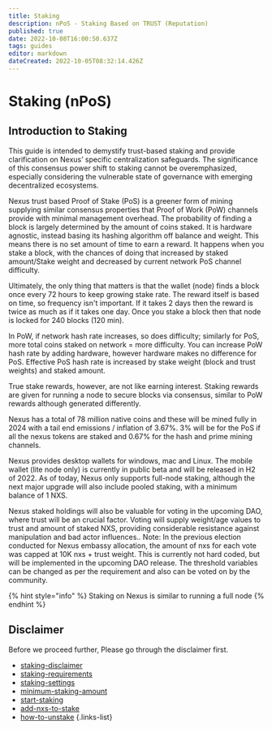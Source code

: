 ```yaml
---
title: Staking
description: nPoS - Staking Based on TRUST (Reputation)
published: true
date: 2022-10-08T16:00:50.637Z
tags: guides
editor: markdown
dateCreated: 2022-10-05T08:32:14.426Z
---
```


# Staking (nPoS)

## **Introduction to Staking**

This guide is intended to demystify trust-based staking and provide clarification on Nexus’ specific centralization safeguards. The significance of this consensus power shift to staking cannot be overemphasized, especially considering the vulnerable state of governance with emerging decentralized ecosystems.

Nexus trust based Proof of Stake (PoS) is a greener form of mining supplying similar consensus properties that Proof of Work (PoW) channels provide with minimal management overhead. The probability of finding a block is largely determined by the amount of coins staked. It is hardware agnostic, instead basing its hashing algorithm off balance and weight. This means there is no set amount of time to earn a reward. It happens when you stake a block, with the chances of doing that increased by staked amount/Stake weight and decreased by current network PoS channel difficulty.

Ultimately, the only thing that matters is that the wallet (node) finds a block once every 72 hours to keep growing stake rate. The reward itself is based on time, so frequency isn't important. If it takes 2 days then the reward is twice as much as if it takes one day. Once you stake a block then that node is locked for 240 blocks (120 min).

In PoW, if network hash rate increases, so does difficulty; similarly for PoS, more total coins staked on network = more difficulty. You can increase PoW hash rate by adding hardware, however hardware makes no difference for PoS. Effective PoS hash rate is increased by stake weight (block and trust weights) and staked amount.

True stake rewards, however, are not like earning interest. Staking rewards are given for running a node to secure blocks via consensus, similar to PoW rewards although generated differently.

Nexus has a total of 78 million native coins and these will be mined fully in 2024 with a tail end emissions / inflation of 3.67%. 3% will be for the PoS if all the nexus tokens are staked and 0.67% for the hash and prime mining channels.

Nexus provides desktop wallets for windows, mac and Linux. The mobile wallet (lite node only) is currently in public beta and will be released in H2 of 2022. As of today, Nexus only supports full-node staking, although the next major upgrade will also include pooled staking, with a minimum balance of 1 NXS.

Nexus staked holdings will also be valuable for voting in the upcoming DAO, where trust will be an crucial factor. Voting will supply weight/age values to trust and amount of staked NXS, providing considerable resistance against manipulation and bad actor influences.. Note: In the previous election conducted for Nexus embassy allocation, the amount of nxs for each vote was capped at 10K nxs + trust weight. This is currently not hard coded, but will be implemented in the upcoming DAO release. The threshold variables can be changed as per the requirement and also can be voted on by the community.

{% hint style="info" %}
Staking on Nexus is similar to running a full node
{% endhint %}

## Disclaimer

Before we proceed further, Please go through the disclaimer first.

- [staking-disclaimer](/en/guides/staking/staking-disclaimer)
- [staking-requirements](/en/guides/staking/staking-requirements)
- [staking-settings](/en/guides/staking/staking-settings)
- [minimum-staking-amount](/en/guides/staking/minimum-staking-amount)
- [start-staking](/en/guides/staking/start-staking)
- [add-nxs-to-stake](/en/guides/staking/add-nxs-to-stake)
- [how-to-unstake](/en/guides/staking/how-to-unstake)
{.links-list}




